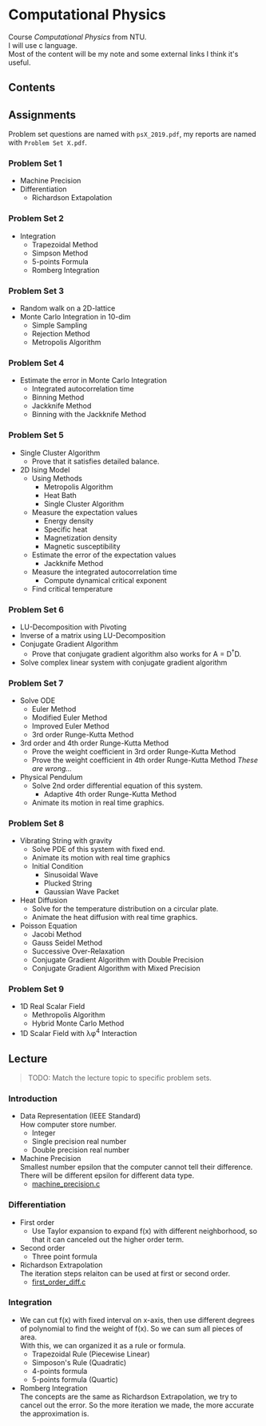 # Computational Physics

Course _Computational Physics_ from NTU.</br>
I will use c language.</br>
Most of the content will be my note and some external links I think it's useful.

## Contents

## Assignments

Problem set questions are named with `psX_2019.pdf`, my reports are named with `Problem Set X.pdf`.

### Problem Set 1
* Machine Precision
* Differentiation
  * Richardson Extapolation

### Problem Set 2
* Integration
  * Trapezoidal Method
  * Simpson Method
  * 5-points Formula
  * Romberg Integration

### Problem Set 3
* Random walk on a 2D-lattice
* Monte Carlo Integration in 10-dim
  * Simple Sampling
  * Rejection Method
  * Metropolis Algorithm

### Problem Set 4
* Estimate the error in Monte Carlo Integration
  * Integrated autocorrelation time
  * Binning Method
  * Jackknife Method
  * Binning with the Jackknife Method

### Problem Set 5
* Single Cluster Algorithm
  * Prove that it satisfies detailed balance.
* 2D Ising Model
  * Using Methods
    * Metropolis Algorithm
    * Heat Bath
    * Single Cluster Algorithm
  * Measure the expectation values
    * Energy density 
    * Specific heat
    * Magnetization density
    * Magnetic susceptibility
  * Estimate the error of the expectation values
    * Jackknife Method
  * Measure the integrated autocorrelation time
    * Compute dynamical critical exponent
  * Find critical temperature

### Problem Set 6
* LU-Decomposition with Pivoting
* Inverse of a matrix using LU-Decomposition
* Conjugate Gradient Algorithm
  * Prove that conjugate gradient algorithm also works for A = D<sup>&#8224;</sup>D.
* Solve complex linear system with conjugate gradient algorithm

### Problem Set 7
* Solve ODE
  * Euler Method
  * Modified Euler Method
  * Improved Euler Method
  * 3rd order Runge-Kutta Method
* 3rd order and 4th order Runge-Kutta Method
  * Prove the weight coefficient in 3rd order Runge-Kutta Method
  * Prove the weight coefficient in 4th order Runge-Kutta Method
  _These are wrong..._
* Physical Pendulum
  * Solve 2nd order differential equation of this system.
    * Adaptive 4th order Runge-Kutta Method
  * Animate its motion in real time graphics.

### Problem Set 8
* Vibrating String with gravity
  * Solve PDE of this system with fixed end.
  * Animate its motion with real time graphics
  * Initial Condition
    * Sinusoidal Wave
    * Plucked String
    * Gaussian Wave Packet
* Heat Diffusion
  * Solve for the temperature distribution on a circular plate.
  * Animate the heat diffusion with real time graphics.
* Poisson Equation
  * Jacobi Method
  * Gauss Seidel Method
  * Successive Over-Relaxation
  * Conjugate Gradient Algorithm with Double Precision
  * Conjugate Gradient Algorithm with Mixed Precision

### Problem Set 9
* 1D Real Scalar Field
  * Methropolis Algorithm
  * Hybrid Monte Carlo Method
* 1D Scalar Field with &#955;&#966;<sup>4</sup> Interaction

## Lecture
> TODO: Match the lecture topic to specific problem sets.

### Introduction
* Data Representation (IEEE Standard)</br>
How computer store number.
  * Integer
  * Single precision real number
  * Double precision real number
* Machine Precision </br>
Smallest number epsilon that the computer cannot tell their difference. There will be different epsilon for different data type.
  * [machine_precision.c](/Introduction/machine_precision.c)

### Differentiation
* First order
  * Use Taylor expansion to expand f(x) with different neighborhood, so that it can canceled out the higher order term.
* Second order
  * Three point formula
* Richardson Extrapolation </br>
The iteration steps relaiton can be used at first or second order.
  * [first_order_diff.c](/Differentiation/first_order_diff.c)

### Integration
* We can cut f(x) with fixed interval on x-axis, then use different degrees of polynomial to find the weight of f(x). So we can sum all pieces of area.</br>
With this, we can organized it as a rule or formula.
  * Trapezoidal Rule (Piecewise Linear)
  * Simposon's Rule (Quadratic)
  * 4-points formula
  * 5-points formula (Quartic)
* Romberg Integration </br>
The concepts are the same as Richardson Extrapolation, we try to cancel out the error. So the more iteration we made, the more accurate the approximation is.
